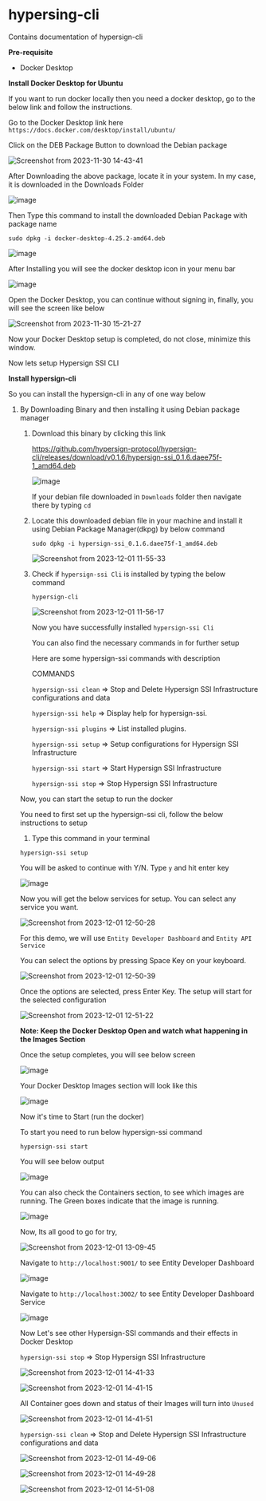 # hypersing-cli
Contains documentation of hypersign-cli

**Pre-requisite**
- Docker Desktop



**Install Docker Desktop for Ubuntu**

If you want to run docker locally then you need a docker desktop, go to the below link and follow the instructions.

Go to the Docker Desktop link here ```https://docs.docker.com/desktop/install/ubuntu/```

Click on the DEB Package Button to download the Debian package

![Screenshot from 2023-11-30 14-43-41](https://github.com/Raj6939/hypersing-cli/assets/67961128/eb837c27-fa0d-4aec-b07c-af1964720d2c)


After Downloading the above package, locate it in your system. In my case, it is downloaded in the Downloads Folder

![image](https://github.com/Raj6939/hypersing-cli/assets/67961128/a1241977-d7a1-4d22-a428-436ffd7ae53a)


Then Type this command to install the downloaded Debian Package with package name

```sudo dpkg -i docker-desktop-4.25.2-amd64.deb```

![image](https://github.com/Raj6939/hypersing-cli/assets/67961128/b8f06412-a650-4073-b6ec-69fbe08ab990)

After Installing you will see the docker desktop icon in your menu bar

![image](https://github.com/Raj6939/hypersing-cli/assets/67961128/ac4b1784-ce4f-487c-9608-79932e7d6e1b)

Open the Docker Desktop, you can continue without signing in, finally, you will see the screen like below

![Screenshot from 2023-11-30 15-21-27](https://github.com/Raj6939/hypersing-cli/assets/67961128/fda6927d-8480-49ba-a3ff-deb1a58077f2)

Now your Docker Desktop setup is completed, do not close, minimize this window.


Now lets setup Hypersign SSI CLI

**Install hypersign-cli**

So you can install the hypersign-cli in any of one way below
  1. By Downloading Binary and then installing it using Debian package manager
      1. Download this binary by clicking this link
         
         https://github.com/hypersign-protocol/hypersign-cli/releases/download/v0.1.6/hypersign-ssi_0.1.6.daee75f-1_amd64.deb

         ![image](https://github.com/Raj6939/hypersing-cli/assets/67961128/96539a89-f47b-4d76-94fc-96b37373da0b)

         
         If your debian file downloaded in ```Downloads``` folder then navigate there by typing ```cd```

         
      3. Locate this downloaded debian file in your machine and install it using Debian Package Manager(dkpg) by below command
         
         ```sudo dpkg -i hypersign-ssi_0.1.6.daee75f-1_amd64.deb```

         ![Screenshot from 2023-12-01 11-55-33](https://github.com/Raj6939/hypersing-cli/assets/67961128/90c91476-24d3-4bf5-be4a-6f92e1266f8e)


      4. Check if ```hypersign-ssi Cli``` is installed by typing the below command
         
         ```hypersign-cli```
         
         ![Screenshot from 2023-12-01 11-56-17](https://github.com/Raj6939/hypersing-cli/assets/67961128/7b685f17-54e3-4f65-a93c-17d3cb332bc7)

         Now you have successfully installed ```hypersign-ssi Cli```

         You can also find the necessary commands in for further setup
         
         Here are some hypersign-ssi commands with description
         
         COMMANDS
         
          ```hypersign-ssi clean```   => Stop and Delete Hypersign SSI Infrastructure configurations and data
         
          ```hypersign-ssi help```    => Display help for hypersign-ssi.
         
          ```hypersign-ssi plugins``` => List installed plugins.
         
          ```hypersign-ssi setup```   => Setup configurations for Hypersign SSI Infrastructure
         
          ```hypersign-ssi start```   => Start Hypersign SSI Infrastructure
         
          ```hypersign-ssi stop```    => Stop Hypersign SSI Infrastructure
         

     Now, you can start the setup to run the docker

     You need to first set up the hypersign-ssi cli, follow the below instructions to setup
     
     1. Type this command in your terminal
      
       ```hypersign-ssi setup```

       You will be asked to continue with Y/N. Type ```y``` and hit enter key

       ![image](https://github.com/Raj6939/hypersing-cli/assets/67961128/1e8f013c-3a92-4b2e-b7df-8d875f0a1c24)

       Now you will get the below services for setup. You can select any service you want.
       
       ![Screenshot from 2023-12-01 12-50-28](https://github.com/Raj6939/hypersing-cli/assets/67961128/f2c65269-c4d9-402e-b0ad-00c4aecafff8)

       For this demo, we will use ```Entity Developer Dashboard``` and ```Entity API Service```

       You can select the options by pressing Space Key on your keyboard.

       ![Screenshot from 2023-12-01 12-50-39](https://github.com/Raj6939/hypersing-cli/assets/67961128/1f04c6fc-44d3-4441-b73a-2bed5808719c)

       Once the options are selected, press Enter Key. The setup will start for the selected configuration

       ![Screenshot from 2023-12-01 12-51-22](https://github.com/Raj6939/hypersing-cli/assets/67961128/3bb5852e-fdba-4ec3-bd57-5083aa0f60ce)


       **Note: Keep the Docker Desktop Open and watch what happening in the Images Section**

       Once the setup completes, you will see below screen

       ![image](https://github.com/Raj6939/hypersing-cli/assets/67961128/7f6b1d60-181b-46c2-83a0-5086fdbd65f7)

       Your Docker Desktop Images section will look like this

       ![image](https://github.com/Raj6939/hypersing-cli/assets/67961128/a48f97cd-2347-48cf-9abd-bceb2c53ff6a)


       Now it's time to Start (run the docker)

       To start you need to run below hypersign-ssi command

       ```hypersign-ssi start```

       You will see below output

       ![image](https://github.com/Raj6939/hypersing-cli/assets/67961128/8e787417-b148-48c0-9ae3-e06b3794f40f)

       You can also check the Containers section, to see which images are running. The Green boxes indicate that the image is running.

       ![image](https://github.com/Raj6939/hypersing-cli/assets/67961128/f4f1f244-1486-4830-9373-ceb333ec4b00)

       Now, Its all good to go for try,

       ![Screenshot from 2023-12-01 13-09-45](https://github.com/Raj6939/hypersing-cli/assets/67961128/18ad4c50-7b1a-4290-9625-71a75177fac7)

       Navigate to ```http://localhost:9001/``` to see Entity Developer Dashboard

       ![image](https://github.com/Raj6939/hypersing-cli/assets/67961128/bf4f8544-3e74-438f-8ad7-c50277c81b68)

       Navigate to ```http://localhost:3002/``` to see Entity Developer Dashboard Service

       ![image](https://github.com/Raj6939/hypersing-cli/assets/67961128/e66fa058-5e3c-4dba-ba0e-7cd5c32deb2b)

       Now Let's see other Hypersign-SSI commands and their effects in Docker Desktop

       ```hypersign-ssi stop```    => Stop Hypersign SSI Infrastructure

       ![Screenshot from 2023-12-01 14-41-33](https://github.com/Raj6939/hypersing-cli/assets/67961128/e754a099-485d-49c8-bf97-3ef314086d18)

       ![Screenshot from 2023-12-01 14-41-15](https://github.com/Raj6939/hypersing-cli/assets/67961128/0825b262-a1cb-420f-a85d-6989de6597c8)

       All Container goes down and status of their Images will turn into ```Unused```

       ![Screenshot from 2023-12-01 14-41-51](https://github.com/Raj6939/hypersing-cli/assets/67961128/2d82f27f-3ca6-4012-bfd3-33931065c4aa)

       ```hypersign-ssi clean```   => Stop and Delete Hypersign SSI Infrastructure configurations and data

       ![Screenshot from 2023-12-01 14-49-06](https://github.com/Raj6939/hypersing-cli/assets/67961128/eb5a24cf-6b99-4e97-a8e7-3aa68d6e4b20)

       ![Screenshot from 2023-12-01 14-49-28](https://github.com/Raj6939/hypersing-cli/assets/67961128/00680f7d-83db-40b8-9cdf-df335fd3c8e1)

       ![Screenshot from 2023-12-01 14-51-08](https://github.com/Raj6939/hypersing-cli/assets/67961128/393fc5d6-ae04-4db1-9cfc-56e13d8fe4f0)







       




     
        




     



     

     

     

     

     




